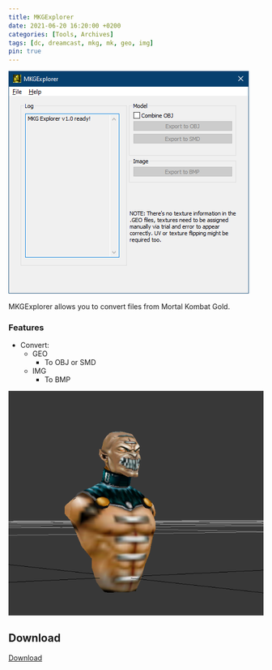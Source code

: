 ```yaml
---
title: MKGExplorer
date: 2021-06-20 16:20:00 +0200
categories: [Tools, Archives]
tags: [dc, dreamcast, mkg, mk, geo, img]  
pin: true
---
```


![Preview](https://raw.githubusercontent.com/ermaccer/ermaccer.github.io/gh-pages/assets/tools/mkg/mkgexplorer.png)

MKGExplorer allows you to convert files from Mortal Kombat Gold.


### Features
- Convert:
	- GEO
		- To OBJ or SMD
	- IMG
		- To BMP


![Preview](https://raw.githubusercontent.com/ermaccer/ermaccer.github.io/gh-pages/assets/tools/mkg/preview.png)



## Download
[Download](https://github.com/ermaccer/MKGExplorer/releases/latest/download/MKGExplorer.zip)

